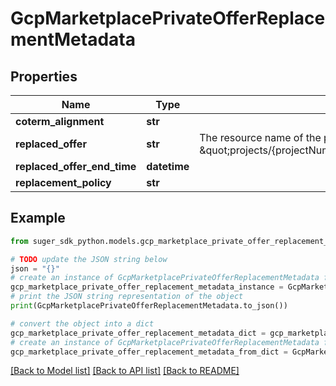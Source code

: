 # GcpMarketplacePrivateOfferReplacementMetadata


## Properties

Name | Type | Description | Notes
------------ | ------------- | ------------- | -------------
**coterm_alignment** | **str** |  | [optional] 
**replaced_offer** | **str** | The resource name of the private offer being replaced. in format of \&quot;projects/{projectNumber}/services/{productServiceName}/privateOffers/{privateOfferId}\&quot; | [optional] 
**replaced_offer_end_time** | **datetime** |  | [optional] 
**replacement_policy** | **str** |  | [optional] 

## Example

```python
from suger_sdk_python.models.gcp_marketplace_private_offer_replacement_metadata import GcpMarketplacePrivateOfferReplacementMetadata

# TODO update the JSON string below
json = "{}"
# create an instance of GcpMarketplacePrivateOfferReplacementMetadata from a JSON string
gcp_marketplace_private_offer_replacement_metadata_instance = GcpMarketplacePrivateOfferReplacementMetadata.from_json(json)
# print the JSON string representation of the object
print(GcpMarketplacePrivateOfferReplacementMetadata.to_json())

# convert the object into a dict
gcp_marketplace_private_offer_replacement_metadata_dict = gcp_marketplace_private_offer_replacement_metadata_instance.to_dict()
# create an instance of GcpMarketplacePrivateOfferReplacementMetadata from a dict
gcp_marketplace_private_offer_replacement_metadata_from_dict = GcpMarketplacePrivateOfferReplacementMetadata.from_dict(gcp_marketplace_private_offer_replacement_metadata_dict)
```
[[Back to Model list]](../README.md#documentation-for-models) [[Back to API list]](../README.md#documentation-for-api-endpoints) [[Back to README]](../README.md)


